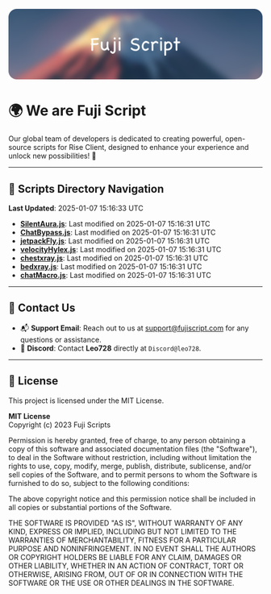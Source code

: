 ![Banner](.github/b.webp)

# 🌍 **We are Fuji Script**

Our global team of developers is dedicated to creating powerful, open-source scripts for Rise Client, designed to enhance your experience and unlock new possibilities! 🌟

---
<!-- SCRIPTS_NAVIGATION_START -->
## 📂 **Scripts Directory Navigation**

**Last Updated**: 2025-01-07 15:16:33 UTC

- **[SilentAura.js](scripts/SilentAura.js)**: Last modified on 2025-01-07 15:16:31 UTC
- **[ChatBypass.js](scripts/ChatBypass.js)**: Last modified on 2025-01-07 15:16:31 UTC
- **[jetpackFly.js](scripts/jetpackFly.js)**: Last modified on 2025-01-07 15:16:31 UTC
- **[velocityHylex.js](scripts/velocityHylex.js)**: Last modified on 2025-01-07 15:16:31 UTC
- **[chestxray.js](scripts/chestxray.js)**: Last modified on 2025-01-07 15:16:31 UTC
- **[bedxray.js](scripts/bedxray.js)**: Last modified on 2025-01-07 15:16:31 UTC
- **[chatMacro.js](scripts/chatMacro.js)**: Last modified on 2025-01-07 15:16:31 UTC

<!-- SCRIPTS_NAVIGATION_END -->

---

## 💬 **Contact Us**  
- 📬 **Support Email**: Reach out to us at [support@fujiscript.com](mailto:support@fujiscript.com) for any questions or assistance.  
- 💬 **Discord**: Contact **Leo728** directly at `Discord@leo728`.

---

## 📜 **License**

This project is licensed under the MIT License.  

**MIT License**  
Copyright (c) 2023 Fuji Scripts  

Permission is hereby granted, free of charge, to any person obtaining a copy of this software and associated documentation files (the "Software"), to deal in the Software without restriction, including without limitation the rights to use, copy, modify, merge, publish, distribute, sublicense, and/or sell copies of the Software, and to permit persons to whom the Software is furnished to do so, subject to the following conditions:  

The above copyright notice and this permission notice shall be included in all copies or substantial portions of the Software.  

THE SOFTWARE IS PROVIDED "AS IS", WITHOUT WARRANTY OF ANY KIND, EXPRESS OR IMPLIED, INCLUDING BUT NOT LIMITED TO THE WARRANTIES OF MERCHANTABILITY, FITNESS FOR A PARTICULAR PURPOSE AND NONINFRINGEMENT. IN NO EVENT SHALL THE AUTHORS OR COPYRIGHT HOLDERS BE LIABLE FOR ANY CLAIM, DAMAGES OR OTHER LIABILITY, WHETHER IN AN ACTION OF CONTRACT, TORT OR OTHERWISE, ARISING FROM, OUT OF OR IN CONNECTION WITH THE SOFTWARE OR THE USE OR OTHER DEALINGS IN THE SOFTWARE.  
